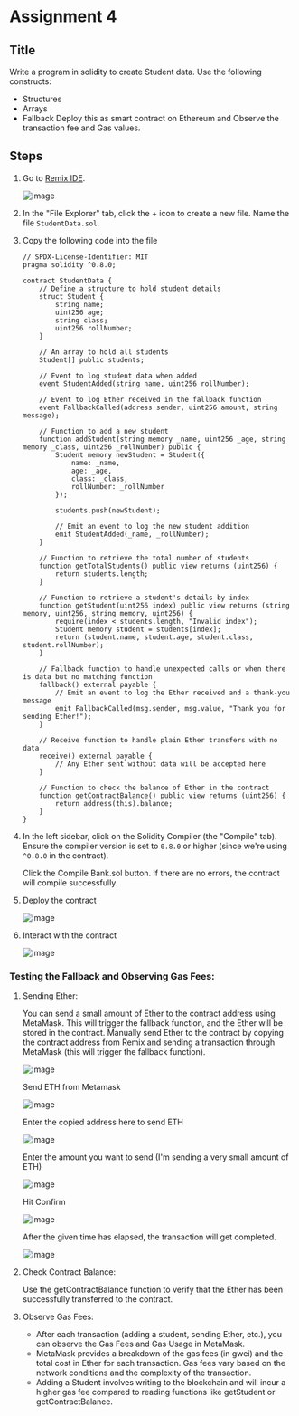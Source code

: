 # Assignment 4

## Title

Write a program in solidity to create Student data. Use the following constructs:
- Structures
- Arrays
- Fallback
Deploy this as smart contract on Ethereum and Observe the transaction fee and Gas values.

## Steps

1. Go to [Remix IDE](https://remix.ethereum.org/).

    ![image](https://github.com/user-attachments/assets/473734af-7376-4c8a-b554-ef083c1e63ed)

2. In the "File Explorer" tab, click the + icon to create a new file. Name the file `StudentData.sol`.

3. Copy the following code into the file

    ```sol
    // SPDX-License-Identifier: MIT
    pragma solidity ^0.8.0;
    
    contract StudentData {
        // Define a structure to hold student details
        struct Student {
            string name;
            uint256 age;
            string class;
            uint256 rollNumber;
        }
    
        // An array to hold all students
        Student[] public students;
    
        // Event to log student data when added
        event StudentAdded(string name, uint256 rollNumber);
    
        // Event to log Ether received in the fallback function
        event FallbackCalled(address sender, uint256 amount, string message);
    
        // Function to add a new student
        function addStudent(string memory _name, uint256 _age, string memory _class, uint256 _rollNumber) public {
            Student memory newStudent = Student({
                name: _name,
                age: _age,
                class: _class,
                rollNumber: _rollNumber
            });
            
            students.push(newStudent);
    
            // Emit an event to log the new student addition
            emit StudentAdded(_name, _rollNumber);
        }
    
        // Function to retrieve the total number of students
        function getTotalStudents() public view returns (uint256) {
            return students.length;
        }
    
        // Function to retrieve a student's details by index
        function getStudent(uint256 index) public view returns (string memory, uint256, string memory, uint256) {
            require(index < students.length, "Invalid index");
            Student memory student = students[index];
            return (student.name, student.age, student.class, student.rollNumber);
        }
    
        // Fallback function to handle unexpected calls or when there is data but no matching function
        fallback() external payable {
            // Emit an event to log the Ether received and a thank-you message
            emit FallbackCalled(msg.sender, msg.value, "Thank you for sending Ether!");
        }
    
        // Receive function to handle plain Ether transfers with no data
        receive() external payable {
            // Any Ether sent without data will be accepted here
        }
    
        // Function to check the balance of Ether in the contract
        function getContractBalance() public view returns (uint256) {
            return address(this).balance;
        }
    }

    ```

4. In the left sidebar, click on the Solidity Compiler (the "Compile" tab). Ensure the compiler version is set to `0.8.0` or higher (since we're using `^0.8.0` in the contract).
   
    Click the Compile Bank.sol button. If there are no errors, the contract will compile successfully.

5. Deploy the contract

    ![image](https://github.com/user-attachments/assets/0eaeeac9-a11f-4d59-afd3-9148b1d601a5)

6. Interact with the contract

    ![image](https://github.com/user-attachments/assets/9f1190f0-0a17-4f05-a140-efc1df6d9b9b)

### Testing the Fallback and Observing Gas Fees:

1. Sending Ether:

    You can send a small amount of Ether to the contract address using MetaMask. This will trigger the fallback function, and the Ether will be stored in the contract.
    Manually send Ether to the contract by copying the contract address from Remix and sending a transaction through MetaMask (this will trigger the fallback function).

    ![image](https://github.com/user-attachments/assets/70888cc6-2dc6-4cac-96a4-6c20df35e094)

    Send ETH from Metamask

    ![image](https://github.com/user-attachments/assets/913fe4c2-2eae-4ae7-b8ae-8f73ca8d5589)

    Enter the copied address here to send ETH
   
    ![image](https://github.com/user-attachments/assets/2365efdb-4b90-44f6-aea7-0ee2f1ac73cb)

    Enter the amount you want to send (I'm sending a very small amount of ETH)

    ![image](https://github.com/user-attachments/assets/b3db7e5d-ac30-4778-8122-57aa4fd50202)

    Hit Confirm

    ![image](https://github.com/user-attachments/assets/564723d3-ce3b-4188-873f-5e9dbddc6caa)

    After the given time has elapsed, the transaction will get completed.

    ![image](https://github.com/user-attachments/assets/96946f9d-10c6-4785-afbe-d409d81a917b)

    

3. Check Contract Balance:

    Use the getContractBalance function to verify that the Ether has been successfully transferred to the contract.

3. Observe Gas Fees:

    - After each transaction (adding a student, sending Ether, etc.), you can observe the Gas Fees and Gas Usage in MetaMask.
    - MetaMask provides a breakdown of the gas fees (in gwei) and the total cost in Ether for each transaction. Gas fees vary based on the network conditions and the complexity of the transaction.
    - Adding a Student involves writing to the blockchain and will incur a higher gas fee compared to reading functions like getStudent or getContractBalance.
